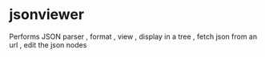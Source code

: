 # jsonviewer
Performs JSON parser , format , view , display in a tree , fetch json from an url , edit the json nodes
